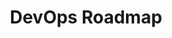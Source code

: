 ---
title: "DevOps Roadmap"
excerpt: "Guide to becoming an SRE or for any other operations role"
permalink: /roadmap/devops
featured: true
layout: roadmap
categories: [roadmaps]
graphic: "/assets/img/roadmaps/devops.png"
---